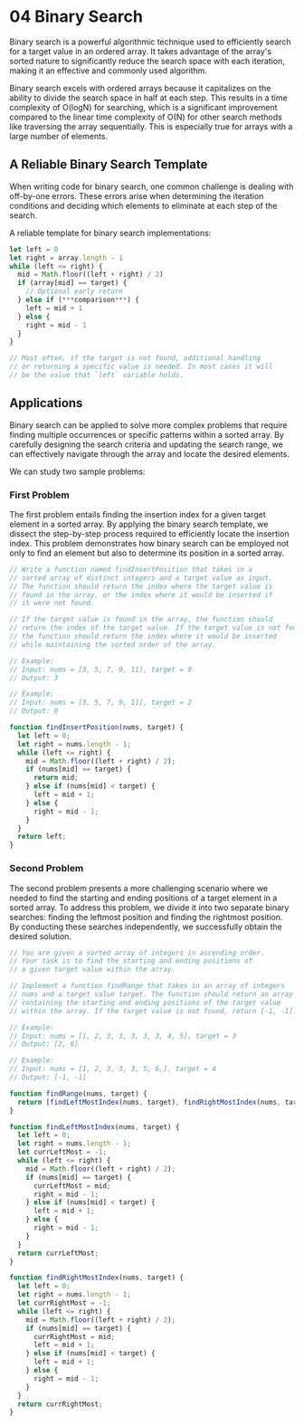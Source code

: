 # 04 Binary Search

Binary search is a powerful algorithmic technique used to efficiently search for a target value in an ordered array. It takes advantage of the array's sorted nature to significantly reduce the search space with each iteration, making it an effective and commonly used algorithm.

Binary search excels with ordered arrays because it capitalizes on the ability to divide the search space in half at each step. This results in a time complexity of O(logN) for searching, which is a significant improvement compared to the linear time complexity of O(N) for other search methods like traversing the array sequentially. This is especially true for arrays with a large number of elements.

## A Reliable Binary Search Template

When writing code for binary search, one common challenge is dealing with off-by-one errors. These errors arise when determining the iteration conditions and deciding which elements to eliminate at each step of the search.

A reliable template for binary search implementations:

```js
let left = 0
let right = array.length - 1
while (left <= right) {
  mid = Math.floor((left + right) / 2)
  if (array[mid] == target) {
    // Optional early return
  } else if (***comparison***) {
    left = mid + 1
  } else {
    right = mid - 1
  }
}

// Most often, if the target is not found, additional handling
// or returning a specific value is needed. In most cases it will
// be the value that `left` variable holds.
```

## Applications

Binary search can be applied to solve more complex problems that require finding multiple occurrences or specific patterns within a sorted array. By carefully designing the search criteria and updating the search range, we can effectively navigate through the array and locate the desired elements.

We can study two sample problems:

### First Problem

The first problem entails finding the insertion index for a given target element in a sorted array. By applying the binary search template, we dissect the step-by-step process required to efficiently locate the insertion index. This problem demonstrates how binary search can be employed not only to find an element but also to determine its position in a sorted array.

```js
// Write a function named findInsertPosition that takes in a
// sorted array of distinct integers and a target value as input.
// The function should return the index where the target value is
// found in the array, or the index where it would be inserted if
// it were not found.

// If the target value is found in the array, the function should
// return the index of the target value. If the target value is not found,
// the function should return the index where it would be inserted
// while maintaining the sorted order of the array.

// Example:
// Input: nums = [3, 5, 7, 9, 11], target = 9
// Output: 3

// Example:
// Input: nums = [3, 5, 7, 9, 11], target = 2
// Output: 0

function findInsertPosition(nums, target) {
  let left = 0;
  let right = nums.length - 1;
  while (left <= right) {
    mid = Math.floor((left + right) / 2);
    if (nums[mid] == target) {
      return mid;
    } else if (nums[mid] < target) {
      left = mid + 1;
    } else {
      right = mid - 1;
    }
  }
  return left;
}
```

### Second Problem

The second problem presents a more challenging scenario where we needed to find the starting and ending positions of a target element in a sorted array. To address this problem, we divide it into two separate binary searches: finding the leftmost position and finding the rightmost position. By conducting these searches independently, we successfully obtain the desired solution.

```js
// You are given a sorted array of integers in ascending order.
// Your task is to find the starting and ending positions of
// a given target value within the array.

// Implement a function findRange that takes in an array of integers
// nums and a target value target. The function should return an array
// containing the starting and ending positions of the target value
// within the array. If the target value is not found, return [-1, -1].

// Example:
// Input: nums = [1, 2, 3, 3, 3, 3, 3, 4, 5], target = 3
// Output: [2, 6]

// Example:
// Input: nums = [1, 2, 3, 3, 3, 5, 6,], target = 4
// Output: [-1, -1]

function findRange(nums, target) {
  return [findLeftMostIndex(nums, target), findRightMostIndex(nums, target)];
}

function findLeftMostIndex(nums, target) {
  let left = 0;
  let right = nums.length - 1;
  let currLeftMost = -1;
  while (left <= right) {
    mid = Math.floor((left + right) / 2);
    if (nums[mid] == target) {
      currLeftMost = mid;
      right = mid - 1;
    } else if (nums[mid] < target) {
      left = mid + 1;
    } else {
      right = mid - 1;
    }
  }
  return currLeftMost;
}

function findRightMostIndex(nums, target) {
  let left = 0;
  let right = nums.length - 1;
  let currRightMost = -1;
  while (left <= right) {
    mid = Math.floor((left + right) / 2);
    if (nums[mid] == target) {
      currRightMost = mid;
      left = mid + 1;
    } else if (nums[mid] < target) {
      left = mid + 1;
    } else {
      right = mid - 1;
    }
  }
  return currRightMost;
}
```
